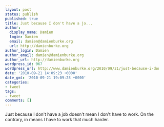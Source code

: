 ```yaml
---
layout: post
status: publish
published: true
title: Just because I don't have a jo...
author:
  display_name: Damien
  login: Damien
  email: damien@damienburke.org
  url: http://damienburke.org
author_login: Damien
author_email: damien@damienburke.org
author_url: http://damienburke.org
wordpress_id: 967
wordpress_url: http://www.damienburke.org/2010/09/21/just-because-i-dont-have-a-jo/
date: '2010-09-21 14:09:23 +0000'
date_gmt: '2010-09-21 19:09:23 +0000'
categories:
- tweet
tags:
- tweet
comments: []
---
```

<p>Just because I don't have a job doesn't mean I don't have to work. On the contrary, in means I have to work that much harder.</p>
